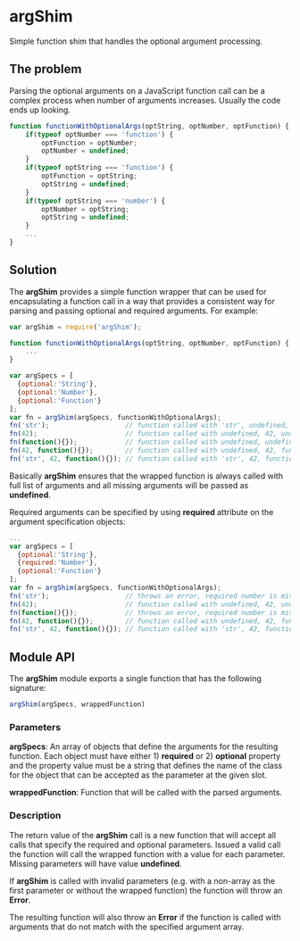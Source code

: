 # argShim
Simple function shim that handles the optional argument processing.

## The problem

Parsing the optional arguments on a JavaScript function call can be a complex process when
number of arguments increases. Usually the code ends up looking.

```javascript
function functionWithOptionalArgs(optString, optNumber, optFunction) {
	if(typeof optNumber === 'function') {
		optFunction = optNumber;
		optNumber = undefined;
	}
	if(typeof optString === 'function') {
		optFunction = optString;
		optString = undefined;
	}
	if(typeof optString === 'number') {
		optNumber = optString;
		optString = undefined;
	}
	...
}
```

## Solution

The **argShim** provides a simple function wrapper that can be used for encapsulating a function call
in a way that provides a consistent way for parsing and passing optional and required
arguments. For example:

```javascript
var argShim = require('argShim');

function functionWithOptionalArgs(optString, optNumber, optFunction) {
	...
}

var argSpecs = [
  {optional:'String'},
  {optional:'Number'},
  {optional:'Function'}
];
var fn = argShim(argSpecs, functionWithOptionalArgs);
fn('str');                   // function called with 'str', undefined, undefined
fn(42);                      // function called with undefined, 42, undefined
fn(function(){});            // function called with undefined, undefined, function
fn(42, function(){});        // function called with undefined, 42, function
fn('str', 42, function(){}); // function called with 'str', 42, function
```

Basically **argShim** ensures that the wrapped function is always called with full list of
arguments and all missing arguments will be passed as **undefined**.

Required arguments can be specified by using **required** attribute on the argument specification
objects:

```javascript
...
var argSpecs = [
  {optional:'String'},
  {required:'Number'},
  {optional:'Function'}
];
var fn = argShim(argSpecs, functionWithOptionalArgs);
fn('str');                   // throws an error, required number is missing
fn(42);                      // function called with undefined, 42, undefined
fn(function(){});            // throws an error, required number is missing
fn(42, function(){});        // function called with undefined, 42, function
fn('str', 42, function(){}); // function called with 'str', 42, function
```

## Module API

The **argShim** module exports a single function that has the following signature:

```javascript
argShim(argSpecs, wrappedFunction)
```

### Parameters

**argSpecs**:
An array of objects that define the arguments for the resulting function. Each object must
have either 1) **required** or 2) **optional** property and the property value must be a
string that defines the name of the class for the object that can be accepted as the
parameter at the given slot.

**wrappedFunction**:
Function that will be called with the parsed arguments.

### Description

The return value of the **argShim** call is a new function that will accept all calls
that specify the required and optional parameters. Issued a valid call the function will
call the wrapped function with a value for each parameter. Missing parameters will
have value **undefined**.

If **argShim** is called with invalid parameters (e.g. with a non-array as the first parameter
or without the wrapped function) the function will throw an **Error**.

The resulting function will also throw an **Error** if the function is called with
arguments that do not match with the specified argument array.
